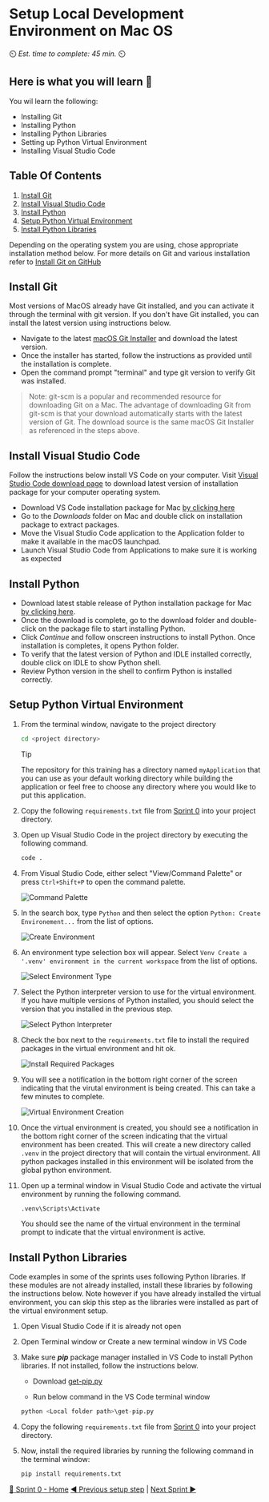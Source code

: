 # Setup Local Development Environment on Mac OS

⏲️ _Est. time to complete: 45 min._ ⏲️

## Here is what you will learn 🎯

You wil learn the following:

- Installing Git
- Installing Python
- Installing Python Libraries
- Setting up Python Virtual Environment
- Installing Visual Studio Code

## Table Of Contents

1. [Install Git](#install-git)
2. [Install Visual Studio Code](#install-visual-studio-code)
3. [Install Python](#install-python)
4. [Setup Python Virtual Environment](#setup-python-virtual-environment)
5. [Install Python Libraries](#install-python-libraries)

Depending on the operating system you are using, chose appropriate installation method below. For more details on Git and various installation refer to [Install Git on GitHub](https://github.com/git-guides/install-git)

## Install Git

Most versions of MacOS already have Git installed, and you can activate it through the terminal with git version. If you don't have Git installed, you can install the latest version using instructions below.

- Navigate to the latest [macOS Git Installer](https://sourceforge.net/projects/git-osx-installer/files/git-2.23.0-intel-universal-mavericks.dmg/download?use_mirror=autoselect) and download the latest version.
- Once the installer has started, follow the instructions as provided until the installation is complete.
- Open the command prompt "terminal" and type git version to verify Git was installed.

> Note: git-scm is a popular and recommended resource for downloading Git on a Mac. The advantage of downloading Git from git-scm is that your download automatically starts with the latest version of Git. The download source is the same macOS Git Installer as referenced in the steps above.

## Install Visual Studio Code

Follow the instructions below install VS Code on your computer. Visit [Visual Studio Code download page](https://code.visualstudio.com/download) to download latest version of installation package for your computer operating system.

- Download VS Code installation package for Mac [by clicking here](https://code.visualstudio.com/sha/download?build=stable&os=darwin-universal)
- Go to the _Downloads_ folder on Mac and double click on installation package to extract packages.
- Move the Visual Studio Code application to the Application folder to make it available in the macOS launchpad.
- Launch Visual Studio Code from Applications to make sure it is working as expected

## Install Python

- Download latest stable release of Python installation package for Mac [by clicking here](https://www.python.org/ftp/python/3.12.2/python-3.12.2-macos11.pkg).
- Once the download is complete, go to the download folder and double-click on the package file to start installing Python.
- Click _Continue_ and follow onscreen instructions to install Python. Once installation is completes, it opens Python folder.
- To verify that the latest version of Python and IDLE installed correctly, double click on IDLE to show Python shell.
- Review Python version in the shell to confirm Python is installed correctly.

## Setup Python Virtual Environment

1. From the terminal window, navigate to the project directory

    ```bash
    cd <project directory>
    ```

    > [!TIP]
    > The repository for this training has a directory named `myApplication` that you can use as your default working directory while building the application or feel free to choose any directory where you would like to put this application.

2. Copy the following `requirements.txt` file from [Sprint 0](/Track_1_ToDo_App/Sprint-00%20-%20Environment%20Setup/src/requirements.txt) into your project directory.

3. Open up Visual Studio Code in the project directory by executing the following command.

    ```cmd
    code . 
    ```

4. From Visual Studio Code, either select "View/Command Palette" or press `Ctrl+Shift+P` to open the command palette.

    ![Command Palette](/Track_1_ToDo_App/Sprint-00%20-%20Environment%20Setup/images/SetupVirtualEnvrionment-01.png)

5. In the search box, type `Python` and then select the option `Python: Create Environement...` from the list of options.

    ![Create Environment](/Track_1_ToDo_App/Sprint-00%20-%20Environment%20Setup/images/SetupVirtualEnvrionment-02.png)

6. An environment type selection box will appear. Select `Venv Create a '.venv' environment in the current workspace` from the list of options.

    ![Select Environment Type](/Track_1_ToDo_App/Sprint-00%20-%20Environment%20Setup/images/SetupVirtualEnvrionment-03.png)

7. Select the Python interpreter version to use for the virtual environment.  If you have multiple versions of Python installed, you should select the version that you installed in the previous step.

    ![Select Python Interpreter](/Track_1_ToDo_App/Sprint-00%20-%20Environment%20Setup/images/SetupVirtualEnvrionment-04.png)

8. Check the box next to the `requirements.txt` file to install the required packages in the virtual environment and hit ok.

    ![Install Required Packages](/Track_1_ToDo_App/Sprint-00%20-%20Environment%20Setup/images/SetupVirtualEnvrionment-05.png)

9. You will see a notification in the bottom right corner of the screen indicating that the virutal environment is being created.  This can take a few minutes to complete.

    ![Virtual Environment Creation](/Track_1_ToDo_App/Sprint-00%20-%20Environment%20Setup/images/SetupVirtualEnvrionment-06.png)

10. Once the virtual environment is created, you should see a notification in the bottom right corner of the screen indicating that the virtual environment has been created. 
    This will create a new directory called `.venv` in the project directory that will contain the virtual environment.  All python packages installed in this environment will be isolated from the global python environment.

11. Open up a terminal window in Visual Studio Code and activate the virtual environment by running the following command.

    ```cmd
    .venv\Scripts\Activate
    ```

    You should see the name of the virtual environment in the terminal prompt to indicate that the virtual environment is active.

## Install Python Libraries

Code examples in some of the sprints uses following Python libraries. If these modules are not already installed, install these libraries by following the instructions below.  Note however if you have already installed the virtual environment, you can skip this step as the libraries were installed as part of the virtual environment setup.

1. Open Visual Studio Code if it is already not open
2. Open Terminal window or Create a new terminal window in VS Code
3. Make sure __*pip*__ package manager installed in VS Code to install Python libraries. If not installed, follow the instructions below.

    - Download [get-pip.py](https://bootstrap.pypa.io/get-pip.py)

    - Run below command in the VS Code terminal window

    ```python
    python <Local folder path>\get-pip.py  
    ```

4. Copy the following `requirements.txt` file from [Sprint 0](/Track_1_ToDo_App/Sprint-00%20-%20Environment%20Setup/src/requirements.txt) into your project directory.

5. Now, install the required libraries by running the following command in the terminal window:

    ```python
    pip install requirements.txt
    ```
  
[🔼 Sprint 0 - Home](readme.md) [◀ Previous setup step](01%20-%20Setup%20GitHub%20Account.md) | [Next Sprint ▶](/Track_1_ToDo_App/Sprint-01%20-%20Basic%20Application/README.md)
